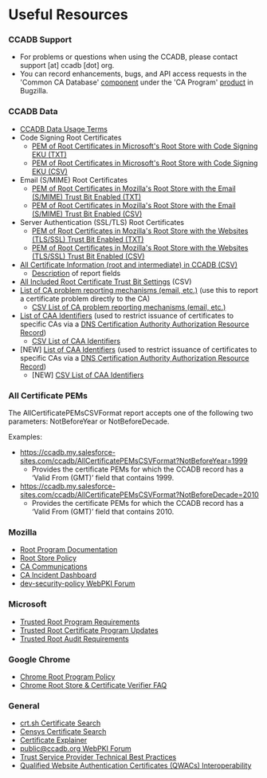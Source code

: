# Useful Resources

### CCADB Support
* For problems or questions when using the CCADB, please contact support [at] ccadb [dot] org.
* You can record enhancements, bugs, and API access requests in the 'Common CA Database' [component](https://bugzilla.mozilla.org/enter_bug.cgi?product=CA%20Program&component=Common%20CA%20Database) under the 'CA Program' [product](https://bugzilla.mozilla.org/describecomponents.cgi?product=CA%20Program) in Bugzilla.

### CCADB Data
* [CCADB Data Usage Terms](rootstores/usage#ccadb-data-usage-terms) 
* Code Signing Root Certificates
  * [PEM of Root Certificates in Microsoft's Root Store with Code Signing EKU (TXT)](https://ccadb.my.salesforce-sites.com/microsoft/IncludedRootsPEMTxtForMSFT?MicrosoftEKUs=Code%20Signing)
  * [PEM of Root Certificates in Microsoft's Root Store with Code Signing EKU (CSV)](https://ccadb.my.salesforce-sites.com/microsoft/IncludedRootsPEMCSVForMSFT?MicrosoftEKUs=Code%20Signing)
* Email (S/MIME) Root Certificates
  * [PEM of Root Certificates in Mozilla's Root Store with the Email (S/MIME) Trust Bit Enabled (TXT)](https://ccadb.my.salesforce-sites.com/mozilla/IncludedRootsPEMTxt?TrustBitsInclude=Email)
  * [PEM of Root Certificates in Mozilla's Root Store with the Email (S/MIME) Trust Bit Enabled (CSV)](https://ccadb.my.salesforce-sites.com/mozilla/IncludedRootsDistrustSMIMEPEMCSV?TrustBitsInclude=Email)
* Server Authentication (SSL/TLS) Root Certificates
  * [PEM of Root Certificates in Mozilla's Root Store with the Websites (TLS/SSL) Trust Bit Enabled (TXT)](https://ccadb.my.salesforce-sites.com/mozilla/IncludedRootsPEMTxt?TrustBitsInclude=Websites)
  * [PEM of Root Certificates in Mozilla's Root Store with the Websites (TLS/SSL) Trust Bit Enabled (CSV)](https://ccadb.my.salesforce-sites.com/mozilla/IncludedRootsDistrustTLSSSLPEMCSV?TrustBitsInclude=Websites)
* [All Certificate Information (root and intermediate) in CCADB (CSV)](https://ccadb.my.salesforce-sites.com/ccadb/AllCertificateRecordsCSVFormatv2)
  * [Description](https://docs.google.com/document/d/1S3u0-_YACA7m-3LPpjE-t4WCh2cww_SQFh2C9DJeXHA/edit?usp=sharing) of report fields 
* [All Included Root Certificate Trust Bit Settings](https://ccadb.my.salesforce-sites.com/ccadb/AllIncludedRootCertsCSV) (CSV)
* [List of CA problem reporting mechanisms (email, etc.)](https://ccadb.my.salesforce-sites.com/ccadb/AllProblemReportingMechanismsReport) (use this to report a certificate problem directly to the CA)
    * [CSV List of CA problem reporting mechanisms (email, etc.)](https://ccadb.my.salesforce-sites.com/ccadb/AllProblemReportingMechanismsCSV) 
* [List of CAA Identifiers](https://ccadb.my.salesforce-sites.com/ccadb/AllCAAIdentifiersReport) (used to restrict issuance of certificates to specific CAs via a [DNS Certification Authority Authorization Resource Record](https://tools.ietf.org/html/rfc6844))
    * [CSV List of CAA Identifiers](https://ccadb.my.salesforce-sites.com/ccadb/AllCAAIdentifiersReportCSV)
* [NEW] [List of CAA Identifiers](https://ccadb.my.salesforce-sites.com/ccadb/AllCAAIdentifiersReportV2) (used to restrict issuance of certificates to specific CAs via a [DNS Certification Authority Authorization Resource Record](https://tools.ietf.org/html/rfc6844))
    * [NEW] [CSV List of CAA Identifiers](https://ccadb.my.salesforce-sites.com/ccadb/AllCAAIdentifiersReportCSVV2)
    
### All Certificate PEMs ###
The AllCertificatePEMsCSVFormat report accepts one of the following two parameters: NotBeforeYear or NotBeforeDecade.

Examples:
* https://ccadb.my.salesforce-sites.com/ccadb/AllCertificatePEMsCSVFormat?NotBeforeYear=1999
   * Provides the certificate PEMs for which the CCADB record has a ‘Valid From (GMT)’ field that contains 1999.
* https://ccadb.my.salesforce-sites.com/ccadb/AllCertificatePEMsCSVFormat?NotBeforeDecade=2010
   * Provides the certificate PEMs for which the CCADB record has a ‘Valid From (GMT)’ field that contains 2010.

### Mozilla ###
* [Root Program Documentation](https://wiki.mozilla.org/CA)
* [Root Store Policy](https://www.mozilla.org/about/governance/policies/security-group/certs/policy/)
* [CA Communications](https://wiki.mozilla.org/CA/Communications)
* [CA Incident Dashboard](https://wiki.mozilla.org/CA/Incident_Dashboard)
* [dev-security-policy WebPKI Forum](https://groups.google.com/a/mozilla.org/g/dev-security-policy)

### Microsoft ###
* [Trusted Root Program Requirements](https://aka.ms/RootCert)
* [Trusted Root Certificate Program Updates](https://aka.ms/rootupdates)
* [Trusted Root Audit Requirements](https://aka.ms/auditreqs)

### Google Chrome ###
* [Chrome Root Program Policy](https://g.co/chrome/root-policy)
* [Chrome Root Store & Certificate Verifier FAQ](https://chromium.googlesource.com/chromium/src/+/main/net/data/ssl/chrome_root_store/faq.md)

### General ###
* [crt.sh Certificate Search](https://crt.sh/)
* [Censys Certificate Search](https://censys.io/)
* [Certificate Explainer](https://tls-observatory.services.mozilla.com/static/certsplainer.html)
* [public@ccadb.org WebPKI Forum](https://groups.google.com/a/ccadb.org/g/public)
* [Trust Service Provider Technical Best Practices](/documents/TSP_Technical_Best_Practices_eIDAS.pdf)
* [Qualified Website Authentication Certificates (QWACs) Interoperability](/documents/Qualified_Website_Authentication_Certificates_Interoperability.pdf)
